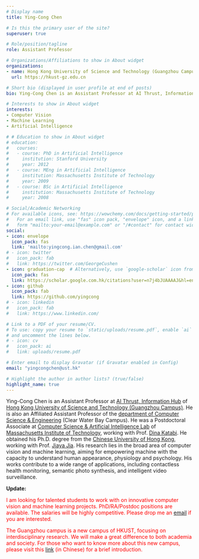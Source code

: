 ```yaml
---
# Display name
title: Ying-Cong Chen

# Is this the primary user of the site?
superuser: true

# Role/position/tagline
role: Assistant Professor

# Organizations/Affiliations to show in About widget
organizations:
- name: Hong Kong University of Science and Technology (Guangzhou Campus)
  url: https://hkust-gz.edu.cn

# Short bio (displayed in user profile at end of posts)
bio: Ying-Cong Chen is an Assistant Professor at AI Thrust, Information Hub of Hong Kong University of Science and Technology (Guangzhou Campus). He obtained his Ph.D. degree from the Chinese University of Hong Kong. His research lies in the broad area of computer vision and machine learning, aiming for empowering machine with the capacity to understand human appearance, physiology and psychology. His works contribute to a wide range of applications, including contactless health monitoring, semantic photo synthesis, and intelligent video surveillance. 

# Interests to show in About widget
interests:
- Computer Vision
- Machine Learning
- Artificial Intelligence

# # Education to show in About widget
# education:
#   courses:
#   - course: PhD in Artificial Intelligence
#     institution: Stanford University
#     year: 2012
#   - course: MEng in Artificial Intelligence
#     institution: Massachusetts Institute of Technology
#     year: 2009
#   - course: BSc in Artificial Intelligence
#     institution: Massachusetts Institute of Technology
#     year: 2008

# Social/Academic Networking
# For available icons, see: https://wowchemy.com/docs/getting-started/page-builder/#icons
#   For an email link, use "fas" icon pack, "envelope" icon, and a link in the
#   form "mailto:your-email@example.com" or "/#contact" for contact widget.
social:
- icon: envelope
  icon_pack: fas
  link: 'mailto:yingcong.ian.chen@gmail.com'
# - icon: twitter
#   icon_pack: fab
#   link: https://twitter.com/GeorgeCushen
- icon: graduation-cap  # Alternatively, use `google-scholar` icon from `ai` icon pack
  icon_pack: fas
  link: https://scholar.google.com.hk/citations?user=n7j4bJUAAAAJ&hl=en
- icon: github
  icon_pack: fab
  link: https://github.com/yingcong
# - icon: linkedin
#   icon_pack: fab
#   link: https://www.linkedin.com/

# Link to a PDF of your resume/CV.
# To use: copy your resume to `static/uploads/resume.pdf`, enable `ai` icons in `params.toml`, 
# and uncomment the lines below.
# - icon: cv
#   icon_pack: ai
#   link: uploads/resume.pdf

# Enter email to display Gravatar (if Gravatar enabled in Config)
email: "yingcongchen@ust.hk"

# Highlight the author in author lists? (true/false)
highlight_name: true
---
```


Ying-Cong Chen is an Assistant Professor at [AI Thrust, Information Hub](https://hkust-gz.edu.cn/academics/four-hubs/information-hub/artificial-intelligence) of [Hong Kong University of Science and Technology (Guangzhou Campus)](https://hkust-gz.edu.cn). He is also an Affiliated Assistant Professor of the [department of Computer Science & Engineering](https://www.cse.ust.hk) (Clear Water Bay Campus). He was a Postdoctoral Associate at [Computer Science & Artificial Intelligence Lab](https://www.csail.mit.edu) of [Massachusetts Institute of Technology](https://www.mit.edu), working with Prof. [Dina Katabi](https://people.csail.mit.edu/dina). He obtained his Ph.D. degree from the [Chinese University of Hong Kong](https://www.cuhk.edu.hk/english/index.html), working with Prof. [Jiaya Jia](https://jiaya.me). His research lies in the broad area of computer vision and machine learning, aiming for empowering machine with the capacity to understand human appearance, physiology and psychology. His works contribute to a wide range of applications, including contactless health monitoring, semantic photo synthesis, and intelligent video surveillance. 

**Update:**

<span style="color:red"> I am looking for talented students to work with on innovative computer vision and machine learning projects. PhD/RA/Postdoc positions are available. The salaries will be highly competitive. Please drop me an [email](mailto:yingcong.ian.chen@gmail.com) if you are interested. </span> 

<span style="color:red"> The Guangzhou campus is a new campus of HKUST, focusing on interdisciplinary research. We will make a great difference to both academia and society. For those who want to know more about this new campus, please visit this [link](https://mp.weixin.qq.com/s/11yr8YT4h_YofkceTm7AeA) (in Chinese) for a brief introduction. </span> 

<!-- Ying-Cong Chen is a Postdoctoral Associate at Computer Science & Artificial Intelligence Lab of Massachusetts Institute of Technology, working with Prof. Dina Katabi. He earned his Ph.D. degree from the CSE department of the Chinese University of Hong Kong. His advisor is Prof. Jiaya Jia. Prior to that, He received my Bachelor and Master degree from Sun Yat-sen University, supervised by Prof. Jianhuang Lai and Prof. Wei-Shi Zheng. His research interest includes computer vision, machine learning, and artificial intelligence. -->

<!-- {{< icon name="download" pack="fas" >}} Download my {{< staticref "uploads/demo_resume.pdf" "newtab" >}}resumé{{< /staticref >}}. -->
